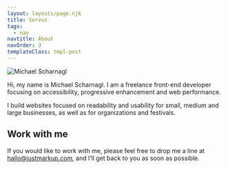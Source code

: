 ```yaml
---
layout: layouts/page.njk
title: Servus
tags:
  - nav
navtitle: About
navOrder: 3
templateClass: tmpl-post
---
```


<img src="https://justmarkup.com/justmarkup2015/src/img/me.jpg" alt="Michael Scharnagl" class="about__img">

Hi, my name is Michael Scharnagl. I am a freelance front-end developer focusing on accessibility, progressive enhancement and web performance.

I build websites focused on readability and usability for small, medium and large businesses, as well as for organizations and festivals.

<div class="hireme">
  <h2>Work with me</h2>
  <p>If you would like to work with me, please feel free to drop me a line at <a href="mailto:hallo@justmarkup.com">hallo@justmarkup.com</a>, and I’ll get back to you as soon as possible.</p>
</div>
